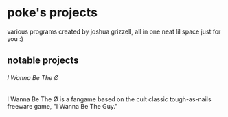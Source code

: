 # poke's projects
various programs created by joshua grizzell, all in one neat lil space just for you :)

## notable projects

###### I Wanna Be The Ø
I Wanna Be The Ø is a fangame based on the cult classic tough-as-nails freeware game, "I Wanna Be The Guy."
